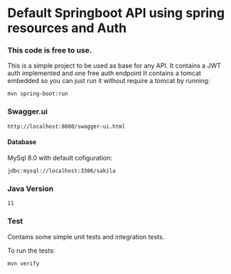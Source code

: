 # Default Springboot API using spring resources and Auth

### This code is free to use.

This is a simple project to be used as base for any API. It contains a JWT auth implemented and one free auth endpoint It contains a tomcat embedded so you can just run it without require a tomcat by running:
```
mvn spring-boot:run
```

### Swagger.ui
```
http://localhost:8080/swagger-ui.html
```

#### Database 
MySql 8.0 with default cofiguration: 

```
jdbc:mysql://localhost:3306/sakila
```

### Java Version

```
11
```

### Test
Contains some simple unit tests and integration tests.

To run the tests:
```
mvn verify
```
